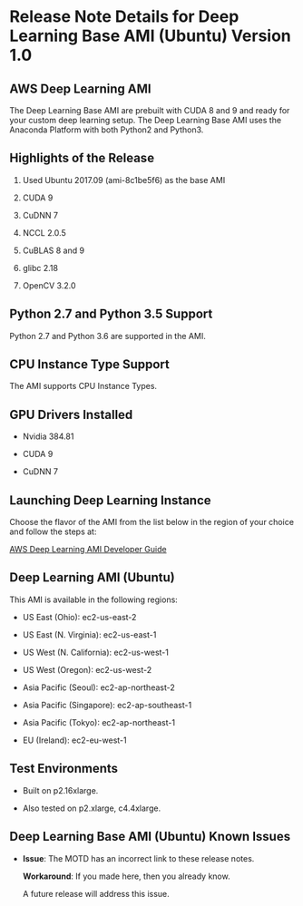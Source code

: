 # Release Note Details for Deep Learning Base AMI \(Ubuntu\) Version 1\.0<a name="BASE_UBUNTU1"></a>

## AWS Deep Learning AMI<a name="dplami-a"></a>

The Deep Learning Base AMI are prebuilt with CUDA 8 and 9 and ready for your custom deep learning setup\. The Deep Learning Base AMI uses the Anaconda Platform with both Python2 and Python3\.

## Highlights of the Release<a name="highlights-a"></a>

1. Used Ubuntu 2017\.09 \(ami\-8c1be5f6\) as the base AMI 

1. CUDA 9

1. CuDNN 7

1. NCCL 2\.0\.5

1. CuBLAS 8 and 9

1. glibc 2\.18

1. OpenCV 3\.2\.0

## Python 2\.7 and Python 3\.5 Support<a name="pythonsupport-a"></a>

Python 2\.7 and Python 3\.6 are supported in the AMI\.

## CPU Instance Type Support<a name="cpu-instance-a"></a>

The AMI supports CPU Instance Types\.

## GPU Drivers Installed<a name="gpu-drivers-a"></a>

+ Nvidia 384\.81

+ CUDA 9

+ CuDNN 7

## Launching Deep Learning Instance<a name="launching-dl-a"></a>

Choose the flavor of the AMI from the list below in the region of your choice and follow the steps at:

[AWS Deep Learning AMI Developer Guide](http://docs.aws.amazon.com/dlami/latest/devguide/gs.html)

## Deep Learning AMI \(Ubuntu\)<a name="amazonlinuxami-a"></a>

This AMI is available in the following regions:

+ US East \(Ohio\): ec2\-us\-east\-2

+ US East \(N\. Virginia\): ec2\-us\-east\-1

+ US West \(N\. California\): ec2\-us\-west\-1

+ US West \(Oregon\): ec2\-us\-west\-2

+ Asia Pacific \(Seoul\): ec2\-ap\-northeast\-2

+ Asia Pacific \(Singapore\): ec2\-ap\-southeast\-1

+ Asia Pacific \(Tokyo\): ec2\-ap\-northeast\-1

+ EU \(Ireland\): ec2\-eu\-west\-1

## Test Environments<a name="test-environments-a"></a>

+ Built on p2\.16xlarge\.

+ Also tested on p2\.xlarge, c4\.4xlarge\.

## Deep Learning Base AMI \(Ubuntu\) Known Issues<a name="BASE_UBUNTU-known-issues"></a>

+ **Issue**: The MOTD has an incorrect link to these release notes\.

  **Workaround**: If you made here, then you already know\.

  A future release will address this issue\. 